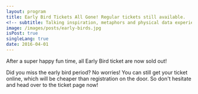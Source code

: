 ```yaml
---
layout: program
title: Early Bird Tickets All Gone! Regular tickets still available.
<!-- subtitle: Talking inspiration, metaphors and physical data experiences -->
image: /images/posts/early-birds.jpg
isPost: true
singleLang: true
date: 2016-04-01
---
```


<p class="intro">After a super happy fun time, all Early Bird ticket are now sold out!</p>

Did you miss the early bird period? No worries! You can still get your ticket online, which will be cheaper than registration on the door. So don't hesitate and head over to the ticket page now!
